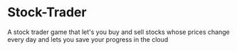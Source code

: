 # Stock-Trader
A stock trader game that let's you buy and sell stocks whose prices change every day and lets you save your progress in the cloud
